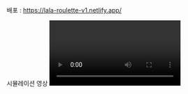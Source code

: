 배포 : https://lala-roulette-v1.netlify.app/

시뮬레이션 영상
<video src="http://commondatastorage.googleapis.com/gtv-videos-bucket/sample/BigBuckBunny.mp4" controls>
</video>

